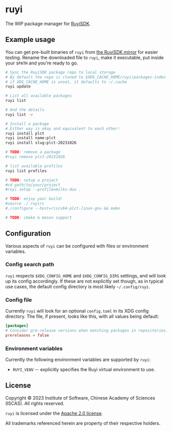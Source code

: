 # ruyi

The WIP package manager for [RuyiSDK](https://github.com/ruyisdk).

## Example usage

You can get pre-built binaries of `ruyi` from [the RuyiSDK mirror][mirror-testing]
for easier testing. Rename the downloaded file to `ruyi`, make it executable,
put inside your `$PATH` and you're ready to go.

[mirror-testing]: https://mirror.iscas.ac.cn/ruyisdk/ruyi/testing/

```sh
# Sync the RuyiSDK package repo to local storage
# By default the repo is cloned to $XDG_CACHE_HOME/ruyi/packages-index
# if XDG_CACHE_HOME is unset, it defaults to ~/.cache
ruyi update

# List all available packages
ruyi list

# And the details
ruyi list -v

# Install a package
# Either way is okay and equivalent to each other:
ruyi install plct
ruyi install name:plct
ruyi install slug:plct-20231026

# TODO: remove a package
#ruyi remove plct-20231026

# list available profiles
ruyi list profiles

# TODO: setup a project
#cd path/to/your/project
#ruyi setup --profile=milkv-duo .

# TODO: enjoy your build!
#source ./.ruyirc
#./configure --host=riscv64-plct-linux-gnu && make

# TODO: cmake & meson support
```

## Configuration

Various aspects of `ruyi` can be configured with files or environment variables.

### Config search path

`ruyi` respects `$XDG_CONFIG_HOME` and `$XDG_CONFIG_DIRS` settings, and will
look up its config accordingly. If these are not explicitly set though, as in
typical use cases, the default config directory is most likely `~/.config/ruyi`.

### Config file

Currently `ruyi` will look for an optional `config.toml` in its XDG config
directory. The file, if present, looks like this, with all values being default:

```toml
[packages]
# Consider pre-release versions when matching packages in repositories.
prereleases = false
```

### Environment variables

Currently the following environment variables are supported by `ruyi`:

* `RUYI_VENV` -- explicitly specifies the Ruyi virtual environment to use.

## License

Copyright &copy; 2023 Institute of Software, Chinese Academy of Sciences (ISCAS).
All rights reserved.

`ruyi` is licensed under the [Apache 2.0 license](./LICENSE-Apache.txt).

All trademarks referenced herein are property of their respective holders.
